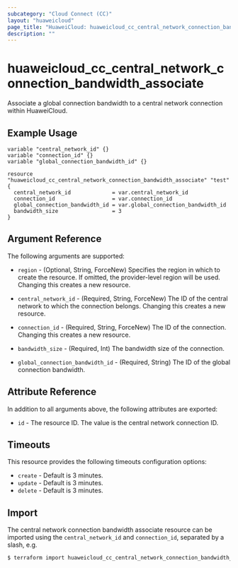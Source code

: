 ```yaml
---
subcategory: "Cloud Connect (CC)"
layout: "huaweicloud"
page_title: "HuaweiCloud: huaweicloud_cc_central_network_connection_bandwidth_associate"
description: ""
---
```


# huaweicloud_cc_central_network_connection_bandwidth_associate

Associate a global connection bandwidth to a central network connection within HuaweiCloud.

## Example Usage

```hcl
variable "central_network_id" {}
variable "connection_id" {}
variable "global_connection_bandwidth_id" {}

resource "huaweicloud_cc_central_network_connection_bandwidth_associate" "test" {
  central_network_id             = var.central_network_id
  connection_id                  = var.connection_id
  global_connection_bandwidth_id = var.global_connection_bandwidth_id
  bandwidth_size                 = 3
}
```

## Argument Reference

The following arguments are supported:

* `region` - (Optional, String, ForceNew) Specifies the region in which to create the resource.
  If omitted, the provider-level region will be used.
  Changing this creates a new resource.

* `central_network_id` - (Required, String, ForceNew) The ID of the central network to which the connection belongs.
  Changing this creates a new resource.

* `connection_id` - (Required, String, ForceNew) The ID of the connection.
  Changing this creates a new resource.

* `bandwidth_size` - (Required, Int) The bandwidth size of the connection.

* `global_connection_bandwidth_id` - (Required, String) The ID of the global connection bandwidth.

## Attribute Reference

In addition to all arguments above, the following attributes are exported:

* `id` - The resource ID. The value is the central network connection ID.

## Timeouts

This resource provides the following timeouts configuration options:

* `create` - Default is 3 minutes.
* `update` - Default is 3 minutes.
* `delete` - Default is 3 minutes.

## Import

The central network connection bandwidth associate resource can be imported using the `central_network_id`
and `connection_id`, separated by a slash, e.g.

```bash
$ terraform import huaweicloud_cc_central_network_connection_bandwidth_associate.test <central_network_id>/<connection_id>
```
